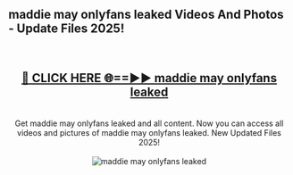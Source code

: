 <h2>maddie may onlyfans leaked Videos And Photos - Update Files 2025!</h2>
<br>
<div align="center">
<h2><a href="https://top-ai-tools.click/QrbHav" rel="nofollow">🔴 CLICK HERE 🌐==►► maddie may onlyfans leaked</a></h2>
<br>
Get maddie may onlyfans leaked and all content. Now you can access all videos and pictures of maddie may onlyfans leaked. New Updated Files 2025!
<br>
<br>
<a href="https://top-ai-tools.click/QrbHav" rel="nofollow" data-target="animated-image.originalLink"><img src="https://i.ibb.co.com/WyWwxjT/player-gif2.gif" alt="maddie may onlyfans leaked" style="max-width: 100%; display: inline-block;" data-target="animated-image.originalImage"></a>
</div>
<br>